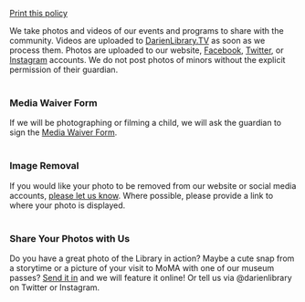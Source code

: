 [Print this policy](/uploads/pdfs/policies/photography_policy.pdf "Print this policy")<br />

We take photos and videos of our events and programs to share with the community. Videos are uploaded to [DarienLibrary.TV](http://darienlibrary.tv "DarienLibrary.TV") as soon as we process them. Photos are uploaded to our website, [Facebook](https://www.facebook.com/DarienLibrary/ "Facebook"), [Twitter](http://twitter.com/darienlibrary "Twitter"), or [Instagram](https://www.instagram.com/darienlibrary/ "Instagram") accounts. We do not post photos of minors without the explicit permission of their guardian.
<br />
<br />

### Media Waiver Form 
If we will be photographing or filming a child, we will ask the guardian to sign the [Media Waiver Form](https://dar.to/2E7TMeD "Download Media Waiver Form").
<br />
<br />

### Image Removal 
If you would like your photo to be removed from our website or social media accounts, [please let us know](mailto:askus@darienlibrary.org "Ask to remove your photo"). Where possible, please provide a link to where your photo is displayed.
<br />
<br />

### Share Your Photos with Us
Do you have a great photo of the Library in action? Maybe a cute snap from a storytime or a picture of your visit to MoMA with one of our museum passes? [Send it in](mailto:agoodman@darienlibrary.org "Submit your photo") and we will feature it online! Or tell us via @darienlibrary on Twitter or Instagram.